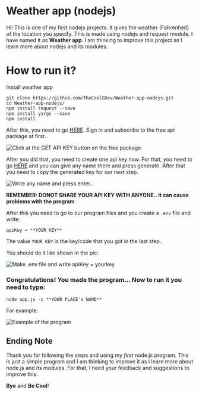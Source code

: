 # Weather app (nodejs)

Hi! This is one of my first nodejs projects. It gives the weather (Fahrenheit) of the location you specify. This is made using nodejs and request module. I have named it as **Weather app**. I am thinking to improve this project as I learn more about nodejs and its modules.

# How to run it?

Install weather app

```
git clone https://github.com/TheCoolGDev/Weather-app-nodejs.git
cd Weather-app-nodejs/
npm install request --save
npm install yargs --save
npm install
```

After this, you need to go [HERE](https://openweathermap.org/price). Sign in and subscribe to the free api package at first..

![Click at the GET API KEY button on the free package](https://i.imgur.com/R2ZlkeD.png)

After you did that, you need to create one api key now. For that, you need to go [HERE](https://home.openweathermap.org/api_keys) and you can give any name there and press generate. After that you need to copy the generated key for our next step.

![Write any name and press enter..](https://i.imgur.com/RwnWmkX.png)

**REMEMBER: DONOT SHARE YOUR API KEY WITH ANYONE.. it can cause problems with the program**

After this you need to go to our program files and you create a `.env` file and write:

```
apiKey = **YOUR KEY**
```

The value `YOUR KEY` is the key/code that you got in the last step..

You should do it like shown in the pic:

![Make .env file and write apiKey = yourkey](https://i.imgur.com/QXakVRo.png)

### Congratulations! You made the program... Now to run it you need to type:

```
node app.js -c **YOUR PLACE's NAME**
```

For example:

![Example of the program](https://i.imgur.com/sMrFndH.png)

## Ending Note

Thank you for following the steps and using my _first_ node.js program. This is just a simple program and I am thinking to improve it as I learn more about node.js and its modules. For that, I need your feedback and suggestions to improve this.

**Bye** and **Be Cool**!
